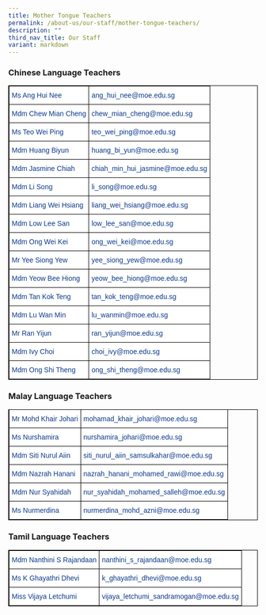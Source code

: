 ```yaml
---
title: Mother Tongue Teachers
permalink: /about-us/our-staff/mother-tongue-teachers/
description: ""
third_nav_title: Our Staff
variant: markdown
---
```

### Chinese Language Teachers

<style type="text/css">
.tg  {border-collapse:collapse;border-spacing:0;}
.tg td{border-color:black;border-style:solid;border-width:1px;font-family:Arial, sans-serif;font-size:14px;
  overflow:hidden;padding:10px 5px;word-break:normal;}
.tg th{border-color:black;border-style:solid;border-width:1px;font-family:Arial, sans-serif;font-size:14px;
  font-weight:normal;overflow:hidden;padding:10px 5px;word-break:normal;}
.tg .tg-vvbc{background-color:#FFF;color:#0C3989;text-align:left;vertical-align:top}
</style>
<table style="border: 1px solid black" class="tg">
<thead>
  <tr>
    <th style="border: 1px solid black" class="tg-vvbc">Ms Ang Hui Nee</th>
    <th style="border: 1px solid black" class="tg-vvbc">ang_hui_nee@moe.edu.sg</th>
  </tr>
</thead>
<tbody>
  <tr>
    <td style="border: 1px solid black" class="tg-vvbc">Mdm Chew Mian Cheng</td>
    <td style="border: 1px solid black" class="tg-vvbc">chew_mian_cheng@moe.edu.sg</td>
  </tr>
  <tr>
    <td style="border: 1px solid black" class="tg-vvbc">Ms Teo Wei Ping</td>
    <td style="border: 1px solid black" class="tg-vvbc">teo_wei_ping@moe.edu.sg</td>
  </tr>
  <tr>
    <td style="border: 1px solid black" class="tg-vvbc">Mdm Huang Biyun</td>
    <td style="border: 1px solid black" class="tg-vvbc">huang_bi_yun@moe.edu.sg</td>
  </tr>
  <tr>
    <td style="border: 1px solid black" class="tg-vvbc">Mdm Jasmine Chiah</td>
     <td style="border: 1px solid black" class="tg-vvbc">
	chiah_min_hui_jasmine@moe.edu.sg </td>
  </tr>
  <tr>
    <td style="border: 1px solid black" class="tg-vvbc">Mdm Li Song</td>
    <td style="border: 1px solid
															 black" class="tg-vvbc">li_song@moe.edu.sg</td>
  </tr>
  <tr>
    <td style="border: 1px solid black" class="tg-vvbc">Mdm Liang Wei Hsiang</td>
    <td style="border: 1px solid black" class="tg-vvbc">liang_wei_hsiang@moe.edu.sg</td>
  </tr>
  <tr>
    <td style="border: 1px solid black" class="tg-vvbc">Mdm Low Lee San</td>
    <td style="border: 1px solid black" class="tg-vvbc">low_lee_san@moe.edu.sg</td>
  </tr>
  <tr>
    <td style="border: 1px solid black" class="tg-vvbc">Mdm Ong Wei Kei</td>
    <td style="border: 1px solid black" class="tg-vvbc">ong_wei_kei@moe.edu.sg</td>
  </tr>
  <tr>
    <td style="border: 1px solid black" class="tg-vvbc">Mr Yee Siong Yew</td>
    <td style="border: 1px solid black" class="tg-vvbc">yee_siong_yew@moe.edu.sg</td>
  </tr>
  <tr>
    <td style="border: 1px solid black" class="tg-vvbc">Mdm Yeow Bee Hiong</td>
    <td style="border: 1px solid black" class="tg-vvbc">yeow_bee_hiong@moe.edu.sg</td>
  </tr>
  <tr>
    <td style="border: 1px solid black" class="tg-vvbc">Mdm Tan Kok Teng</td>
    <td style="border: 1px solid black" class="tg-vvbc">tan_kok_teng@moe.edu.sg</td>
  </tr>
  <tr>
    <td style="border: 1px solid black" class="tg-vvbc">Mdm Lu Wan Min</td>
    <td style="border: 1px solid black" class="tg-vvbc">lu_wanmin@moe.edu.sg</td>
  </tr>
  <tr>
    <td style="border: 1px solid black" class="tg-vvbc">Mr Ran Yijun</td>
    <td style="border: 1px solid black" class="tg-vvbc">ran_yijun@moe.edu.sg</td>
  </tr>
  <tr>
    <td style="border: 1px solid black" class="tg-vvbc">Mdm Ivy Choi</td>
    <td style="border: 1px solid black" class="tg-vvbc">choi_ivy@moe.edu.sg</td>
  </tr>
  <tr>
    <td style="border: 1px solid black" class="tg-vvbc">Mdm Ong Shi Theng</td>
    <td style="border: 1px solid black" class="tg-vvbc">ong_shi_theng@moe.edu.sg</td>
  </tr>
  <tr>
    
</tr></tbody>
</table>

### Malay Language Teachers

<style type="text/css">
.tg  {border-collapse:collapse;border-spacing:0;}
.tg td{border-color:black;border-style:solid;border-width:1px;font-family:Arial, sans-serif;font-size:14px;
  overflow:hidden;padding:10px 5px;word-break:normal;}
.tg th{border-color:black;border-style:solid;border-width:1px;font-family:Arial, sans-serif;font-size:14px;
  font-weight:normal;overflow:hidden;padding:10px 5px;word-break:normal;}
.tg .tg-l7h4{background-color:#FFF;color:#0C3989;text-align:left;vertical-align:middle}
</style>
<table style="border: 1px solid black" class="tg">
<thead>
  <tr>
    
</tr></thead>
<tbody>
  <tr>
    <td style="border: 1px solid black" class="tg-l7h4">Mr Mohd Khair Johari<br></td>
    <td style="border: 1px solid black" class="tg-l7h4">mohamad_khair_johari@moe.edu.sg<br></td>
  </tr>
  <tr>
    <td style="border: 1px solid black" class="tg-l7h4">Ms Nurshamira<br></td>
    <td style="border: 1px solid black" class="tg-l7h4">nurshamira_johari@moe.edu.sg<br></td>
  </tr>
  <tr>
    <td style="border: 1px solid black" class="tg-l7h4">Mdm Siti Nurul Aiin<br></td>
    <td style="border: 1px solid black" class="tg-l7h4">siti_nurul_aiin_samsulkahar@moe.edu.sg<br></td>
  </tr>
  <tr>
    <td style="border: 1px solid black" class="tg-l7h4">Mdm Nazrah Hanani<br></td>
    <td style="border: 1px solid black" class="tg-l7h4">nazrah_hanani_mohamed_rawi@moe.edu.sg<br></td>
  </tr>
  <tr>
    <td style="border: 1px solid black" class="tg-l7h4">Mdm Nur Syahidah<br></td>
    <td style="border: 1px solid black" class="tg-l7h4">nur_syahidah_mohamed_salleh@moe.edu.sg<br></td>
  </tr>
  <tr>
    <td style="border: 1px solid black" class="tg-l7h4">Ms Nurmerdina<br></td>
    <td style="border: 1px solid black" class="tg-l7h4">nurmerdina_mohd_azni@moe.edu.sg</td>
  </tr>
</tbody>
</table>

### Tamil Language Teachers

<style type="text/css">
.tg  {border-collapse:collapse;border-spacing:0;}
.tg td{border-color:black;border-style:solid;border-width:1px;font-family:Arial, sans-serif;font-size:14px;
  overflow:hidden;padding:10px 5px;word-break:normal;}
.tg th{border-color:black;border-style:solid;border-width:1px;font-family:Arial, sans-serif;font-size:14px;
  font-weight:normal;overflow:hidden;padding:10px 5px;word-break:normal;}
.tg .tg-vvbc{background-color:#FFF;color:#0C3989;text-align:left;vertical-align:top}
</style>
<table style="border: 1px solid black" class="tg">
<thead>
  <tr>
    <th style="border: 1px solid black" class="tg-vvbc">Mdm Nanthini S Rajandaan</th>
    <th style="border: 1px solid black" class="tg-vvbc">nanthini_s_rajandaan@moe.edu.sg</th>
  </tr>
</thead>
<tbody>
  <tr>
    <td style="border: 1px solid black" class="tg-vvbc">Ms K Ghayathri Dhevi</td>
    <td style="border: 1px solid black" class="tg-vvbc">k_ghayathri_dhevi@moe.edu.sg</td>
  </tr>
  <tr>
    <td style="border: 1px solid black" class="tg-vvbc">Miss Vijaya Letchumi</td>
    <td style="border: 1px solid black" class="tg-vvbc">vijaya_letchumi_sandramogan@moe.edu.sg</td>
  </tr>
</tbody>
</table>
